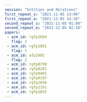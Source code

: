 ```yaml
---
session: "Entities and Relations"
first_repeat_s: "2021-11-05 13:00" 
first_repeat_e: "2021-11-05 14:10" 
second_repeat_s: "2021-11-05 01:00" 
second_repeat_e: "2021-11-05 02:10"
papers:
 - acm_id: rgfp1684
   flag: 1
 - acm_id: rgfp1081
   flag: 1
 - acm_id: afp1085
   flag: 2
 - acm_id: rgfp0799
 - acm_id: rgfp0281
 - acm_id: rgfp0401
 - acm_id: rgfp0197
 - acm_id: rgfp2038
 - acm_id: rgfp1161
 - acm_id: rgfp1055
---
```

